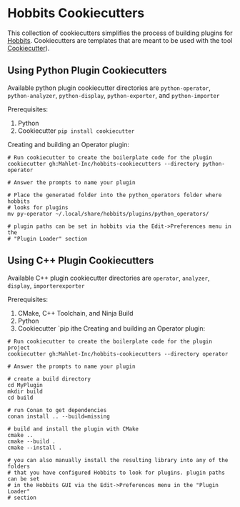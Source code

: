 # Hobbits Cookiecutters

This collection of cookiecutters simplifies the process of building plugins for
[Hobbits](https://github.com/Mahlet-Inc/hobbits). Cookiecutters are templates
that are meant to be used with the tool 
[Cookiecutter](https://cookiecutter.readthedocs.io/en/stable/README.html)).


## Using Python Plugin Cookiecutters

Available python plugin cookiecutter directories are `python-operator`,
`python-analyzer`, `python-display`, `python-exporter`, and `python-importer`

Prerequisites:
  1. Python
  2. Cookiecutter `pip install cookiecutter`


Creating and building an Operator plugin:

```
# Run cookiecutter to create the boilerplate code for the plugin
cookiecutter gh:Mahlet-Inc/hobbits-cookiecutters --directory python-operator

# Answer the prompts to name your plugin

# Place the generated folder into the python_operators folder where hobbits
# looks for plugins
mv py-operator ~/.local/share/hobbits/plugins/python_operators/

# plugin paths can be set in hobbits via the Edit->Preferences menu in the
# "Plugin Loader" section
```


## Using C++ Plugin Cookiecutters

Available C++ plugin cookiecutter directories are `operator`, `analyzer`,
`display`, `importerexporter`

Prerequisites:

  1. CMake, C++ Toolchain, and Ninja Build
  2. Python
  3. Cookiecutter `pip ithe
Creating and building an Operator plugin:

```
# Run cookiecutter to create the boilerplate code for the plugin project
cookiecutter gh:Mahlet-Inc/hobbits-cookiecutters --directory operator

# Answer the prompts to name your plugin

# create a build directory
cd MyPlugin
mkdir build
cd build

# run Conan to get dependencies
conan install .. --build=missing

# build and install the plugin with CMake
cmake ..
cmake --build .
cmake --install .

# you can also manually install the resulting library into any of the folders
# that you have configured Hobbits to look for plugins. plugin paths can be set
# in the Hobbits GUI via the Edit->Preferences menu in the "Plugin Loader"
# section
```